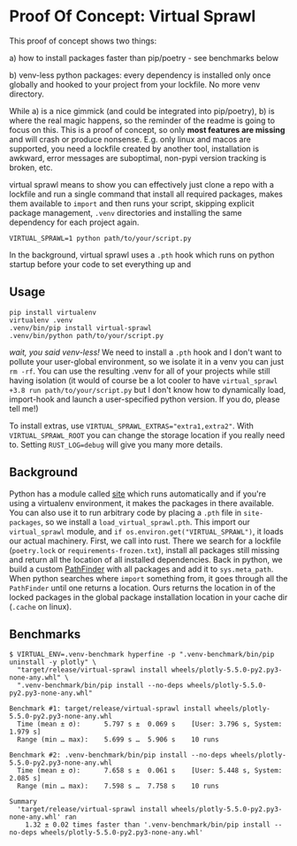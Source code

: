 # Proof Of Concept: Virtual Sprawl

This proof of concept shows two things:

a) how to install packages faster than pip/poetry - see benchmarks below

b) venv-less python packages: every dependency is installed only once globally and hooked to your project from your lockfile. No more venv directory.

While a) is a nice gimmick (and could be integrated into pip/poetry), b) is where the real magic happens, so the reminder of the readme is going to focus on this. This is a proof of concept, so only **most features are missing** and will crash or produce nonsense. E.g. only linux and macos are supported, you need a lockfile created by another tool, installation is awkward, error messages are suboptimal, non-pypi version tracking is broken, etc. 

virtual sprawl means to show you can effectively just clone a repo with a lockfile and run a single command that install all required packages, makes them available to `import` and then runs your script, skipping explicit package management, `.venv` directories and installing the same dependency for each project again.

```
VIRTUAL_SPRAWL=1 python path/to/your/script.py
```

In the background, virtual sprawl uses a `.pth` hook which runs on python startup before your code to set everything up and 

## Usage

```
pip install virtualenv
virtualenv .venv
.venv/bin/pip install virtual-sprawl
.venv/bin/python path/to/your/script.py
```

_wait, you said venv-less!_ We need to install a `.pth` hook and I don't want to pollute your user-global environment, so we isolate it in a venv you can just `rm -rf`. You can use the resulting .venv for all of your projects while still having isolation (it would of course be a lot cooler to have `virtual_sprawl +3.8 run path/to/your/script.py` but I don't know how to dynamically load, import-hook and launch a user-specified python version. If you do, please tell me!)

To install extras, use `VIRTUAL_SPRAWL_EXTRAS="extra1,extra2"`. With `VIRTUAL_SPRAWL_ROOT` you can change the storage location if you really need to. Setting `RUST_LOG=debug` will give you many more details.

## Background

Python has a module called [site](https://docs.python.org/3/library/site.html) which runs automatically and if you're using a virtualenv environment, it makes the packages in there available. You can also use it to run arbitrary code by placing a `.pth` file in `site-packages`, so we install a `load_virtual_sprawl.pth`. This import our `virtual_sprawl` module, and `if os.environ.get("VIRTUAL_SPRAWL")`, it loads our actual machinery. First, we call into rust. There we search for a lockfile (`poetry.lock` or `requirements-frozen.txt`), install all packages still missing and return all the location of all installed dependencies. Back in python, we build a custom [PathFinder](https://docs.python.org/3/library/importlib.html#importlib.machinery.PathFinder) with all packages and add it to `sys.meta_path`. When python searches where `import` something from, it goes through all the `PathFinder` until one returns a location. Ours returns the location in of the locked packages in the global package installation location in your cache dir (`.cache` on linux).

## Benchmarks

```        
$ VIRTUAL_ENV=.venv-benchmark hyperfine -p ".venv-benchmark/bin/pip uninstall -y plotly" \
  "target/release/virtual-sprawl install wheels/plotly-5.5.0-py2.py3-none-any.whl" \
  ".venv-benchmark/bin/pip install --no-deps wheels/plotly-5.5.0-py2.py3-none-any.whl"
          
Benchmark #1: target/release/virtual-sprawl install wheels/plotly-5.5.0-py2.py3-none-any.whl
  Time (mean ± σ):      5.797 s ±  0.069 s    [User: 3.796 s, System: 1.979 s]
  Range (min … max):    5.699 s …  5.906 s    10 runs
 
Benchmark #2: .venv-benchmark/bin/pip install --no-deps wheels/plotly-5.5.0-py2.py3-none-any.whl
  Time (mean ± σ):      7.658 s ±  0.061 s    [User: 5.448 s, System: 2.085 s]
  Range (min … max):    7.598 s …  7.758 s    10 runs
 
Summary
  'target/release/virtual-sprawl install wheels/plotly-5.5.0-py2.py3-none-any.whl' ran
    1.32 ± 0.02 times faster than '.venv-benchmark/bin/pip install --no-deps wheels/plotly-5.5.0-py2.py3-none-any.whl'
```
